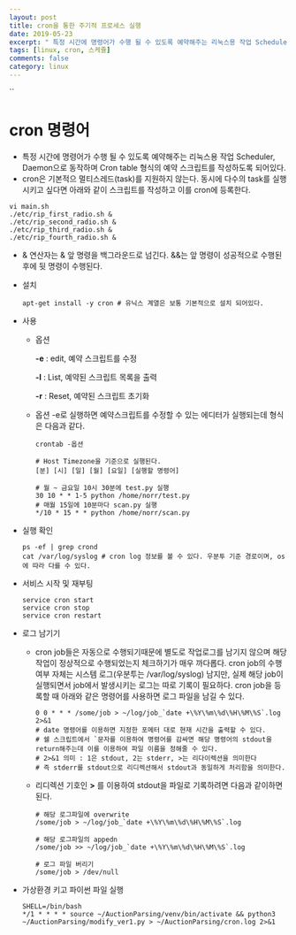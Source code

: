 ```yaml
---
layout: post
title: cron을 통한 주기적 프로세스 실행
date: 2019-05-23
excerpt: " 특정 시간에 명령어가 수행 될 수 있도록 예약해주는 리눅스용 작업 Scheduler, Daemon으로 동작하며 Cron table 형식의 예약 스크립트를 작성하도록 되어있다."
tags: [linux, cron, 스케쥴]
comments: false
category: linux
---
```

``
#  cron 명령어

+ 특정 시간에 명령어가 수행 될 수 있도록 예약해주는 리눅스용 작업 Scheduler, Daemon으로 동작하며 Cron table 형식의 예약 스크립트를 작성하도록 되어있다. 
+ cron은 기본적으 멀티스레드(task)를 지원하지 않는다. 동시에 다수의 task를 실행시키고 싶다면 아래와 같이 스크립트를 작성하고 이를 cron에 등록한다.
```shell
vi main.sh
./etc/rip_first_radio.sh &
./etc/rip_second_radio.sh &
./etc/rip_third_radio.sh &
./etc/rip_fourth_radio.sh &
```
* & 연산자는 & 앞 명령을 백그라운드로 넘긴다. &&는 앞 명령이 성공적으로 수행된 후에 뒷 명령이 수행된다.

+ 설치

  ```shell
  apt-get install -y cron # 유닉스 계열은 보통 기본적으로 설치 되어있다.
  ```

+ 사용

  + 옵션 

    **-e**  : edit, 예약 스크립트를 수정

    **-l**  : List, 예약된 스크립트 목록을 출력 

    **-r**   : Reset, 예약된 스크립트 초기화

  + 옵션 -e로 실행하면 예약스크립트를 수정할 수 있는 에디터가 실행되는데 형식은 다음과 같다.

    ```shell
    crontab -옵션
    
    # Host Timezone을 기준으로 실행된다.
    [분] [시] [일] [월] [요일] [실행할 명령어]
    
    # 월 ~ 금요일 10시 30분에 test.py 실행
    30 10 * * 1-5 python /home/norr/test.py
    # 매월 15일에 10분마다 scan.py 실행
    */10 * 15 * * python /home/norr/scan.py
    ```

+ 실행 확인

  ```shell
  ps -ef | grep crond
  cat /var/log/syslog # cron log 정보를 볼 수 있다. 우분투 기준 경로이며, os에 따라 다를 수 있다.
  ```

+ 서비스 시작 및 재부팅

  ```shell
  service cron start
  service cron stop
  service cron restart
  ```

  

+ 로그 남기기

  + cron job들은 자동으로 수행되기때문에 별도로 작업로그를 남기지 않으며 해당 작업이 정상적으로 수행되었는지 체크하기가 매우 까다롭다. cron job의 수행 여부 자체는 시스템 로그(우분투는 /var/log/syslog) 남지만, 실제 해당 job이 실행되면서 job에서 발생시키는 로그는 따로 기록이 필요하다. cron job을 등록할 때 아래와 같은 명령어를 사용하면 로그 파일을 남길 수 있다. 

    ```shell
    0 0 * * * /some/job > ~/log/job_`date +\%Y\%m\%d\%H\%M\%S`.log 2>&1
    # date 명령어를 이용하면 지정한 포메터 대로 현재 시간을 출력할 수 있다.
    # 쉘 스크립트에서 `문자를 이용하여 명령어를 감싸면 해당 명령어의 stdout을 return해주는데 이를 이용하여 파일 이름을 정해줄 수 있다.
    # 2>&1 의미 : 1은 stdout, 2는 stderr, >는 리다이렉션을 의미한다
    # 즉 stderr를 stdout으로 리디렉션해서 stdout과 동일하게 처리함을 의미한다.
    ```

  + 리디렉션 기호인 **>** 를 이용하여 stdout을 파일로 기록하려면 다음과 같이하면 된다.

    ```shell
    # 해당 로그파일에 overwrite 
    /some/job > ~/log/job_`date +\%Y\%m\%d\%H\%M\%S`.log  
    
    # 해당 로그파일의 appedn
    /some/job >> ~/log/job_`date +\%Y\%m\%d\%H\%M\%S`.log  
    
    # 로그 파일 버리기
    /some/job > /dev/null
    ```

+ 가상환경 키고 파이썬 파일 실행

  ```shell
  SHELL=/bin/bash
  */1 * * * * source ~/AuctionParsing/venv/bin/activate && python3 ~/AuctionParsing/modify_ver1.py > ~/AuctionParsing/cron.log 2>&1
  ```

 
